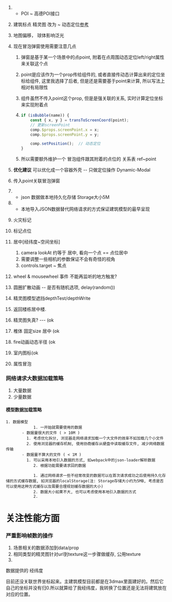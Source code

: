 1. - POI ~ 高德POI接口

2. 建筑标点 精灵图 改为 ~ 动态定位[参考](http://cesium.marsgis.cn/cesium-example/editor.html#22_divpoint)

3. 地图偏移， 球体影响泛光

4. 现在冒泡弹窗使用需要注意几点

   1. 弹窗是基于某一个场景中的点point, 附着在点周围动态定位left/right属性来关联这个点

   2. point是应该作为一个prop传给组件的, 或者直接传动态计算出来的定位坐标给组件, 这里我选择了后者, 但是还是需要基于point来计算, 所以写法上相对有局限性

   3. 组件虽然不传入point这个prop, 但是是强关联的关系, 实时计算定位坐标来实现附着点

   4. ```js
      if (isBubble(name)) {
          const { x, y } = transToScreenCoord(point);
          // 更新screenPoint
          comp.$props.screenPoint.x = x;
          comp.$props.screenPoint.y = y;
      
          comp.setPosition();  // 动态定位
      }
      ```

   5. 所以需要额外维护一个 冒泡组件跟其附着的点位的 关系表 ref~point

5. **优化建议** 可以优化成一个容器外壳 -- 只做定位操作 Dynamic-Modal

6. 传入point关联冒泡弹窗

7. -  json 数据做本地持久化存储  Storage大小5M

8. - 本地导入JSON数据替代网络请求的方式保证建筑模型的最早呈现

9.  火灾标记

10.  标记点位

11. 居中[经纬度~空间坐标]

    1. camera lookAt 约等于 居中, 看向一个点 == 点位居中
    2. 需要调整一些相机的参数保证不会有奇怪的视角
    3. controls.target ~ 焦点

12. wheel & mousewheel 事件 不能再监听的地方触发? 

13. 圆圈扩散动画 -- 是否有随机选项, delay(random())

14. 精灵图模型遮挡depthTest/depthWrite

15. 返回楼栋居中楼.

16. 精灵图失真? --- (ok

17. 椎体 固定size 居中 (ok

18. fire动画动态半径 (ok

19. 室内图标(ok

20. 属性冒泡



### 网络请求大数据加载策略

1. 大量数据
2. 少量数据



#### 模型数据加载策略

   	1. 数据模型
              	1. 一开始就需要使用的数据
           - 数据量很大的文件 ( > 10M )
             1. 考虑优化拆分, 浏览器走网络请求加载一个大文件的效率不如加载几个小文件
             2. 使用浏览器的缓存机制, 使用协商缓存从硬盘中读取缓存文件, 减少网络数据传输
           - 数据量不算大的文件 ( < 1M )
             1. 可以采用本地引入数据的方式, 如webpack中的json-loader解析数据
              	2. 根据功能需要请求回的数据
        
            	1. 通过网络请求一些不经常改变的数据可以在首次请求成功之后使用持久化存储的方式缓存数据, 如浏览器的localStorage(注: Storage存储大小约为5MB, 考虑是否可以使用这种方式缓存以及需要合理规划缓存数据的大小)
              	2. 数据大小如果不大, 也可以考虑使用本地引入数据的方式
            	2. 



# 关注性能方面



### 严重影响帧数的操作

1. 场景相关的数据添加到data/prop
2. 相同类型的精灵图针对url到texture这一步骤做缓存, 公用texture
3. 



数据提供的 经纬度

目前还没关联世界坐标起来。主建筑模型目前都是在3dmax里面建好的。然后它自己的坐标并没有归0.所以就算给了我经纬度，我转换了位置还是无法将建筑放在对应的位置。
